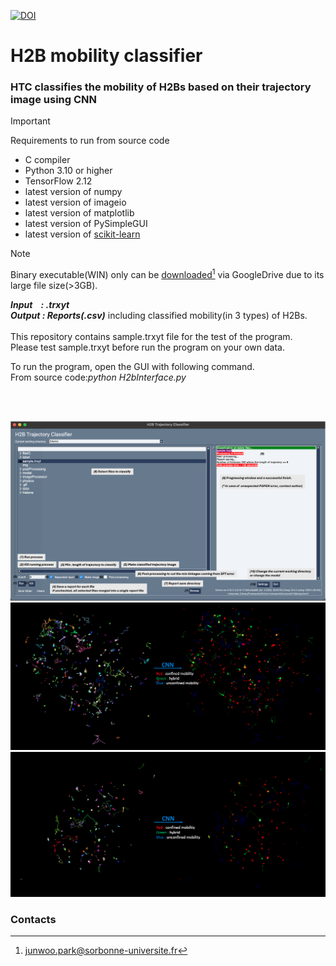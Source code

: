 [![DOI](https://zenodo.org/badge/DOI/10.5281/zenodo.13334706.svg)](https://doi.org/10.5281/zenodo.13334706)
# H2B mobility classifier
<h3>HTC classifies the mobility of H2Bs based on their trajectory image using CNN</h3> 

> [!IMPORTANT]  
> Requirements to run from source code </br>
> - C compiler
> - Python 3.10 or higher
> - TensorFlow 2.12
> - latest version of numpy
> - latest version of imageio
> - latest version of matplotlib
> - latest version of PySimpleGUI
> - latest version of [scikit-learn](https://scikit-learn.org/stable/)

> [!NOTE]  
> Binary executable(WIN) only can be [downloaded](https://drive.google.com/file/d/17Gr0x4nUNjZJuPlDVHn4odP9TwFANtC4/view?usp=share_link)[^1] via GoogleDrive due to its large file size(>3GB). </br>


***Input &nbsp;&nbsp; : .trxyt***<br>
***Output : Reports(.csv)*** including classified mobility(in 3 types) of H2Bs.<br><br>
This repository contains sample.trxyt file for the test of the program.<br>
Please test sample.trxyt before run the program on your own data.<br>

To run the program, open the GUI with following command.<br>
From source code:*python H2bInterface.py*

<br>
<br>

![](https://github.com/JunwooParkSaribu/HTC/blob/main/img/h2binterface_image.png)
![](https://github.com/JunwooParkSaribu/HTC/blob/main/img/cell8_image.png)
![](https://github.com/JunwooParkSaribu/HTC/blob/main/img/cell9_image.png)


<h3> Contacts </h3>

[^1]: junwoo.park@sorbonne-universite.fr